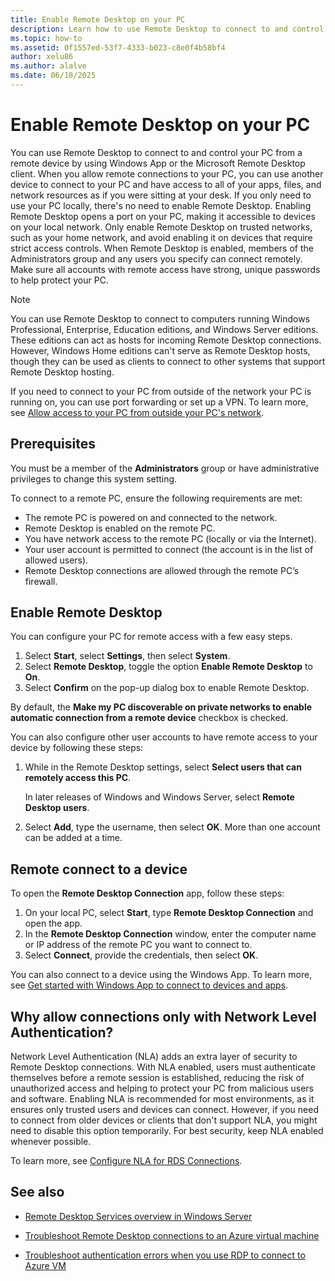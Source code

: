 ```yaml
---
title: Enable Remote Desktop on your PC
description: Learn how to use Remote Desktop to connect to and control your PC from a remote device.
ms.topic: how-to
ms.assetid: 0f1557ed-53f7-4333-b023-c8e0f4b58bf4
author: xelu86
ms.author: alalve
ms.date: 06/18/2025
---
```


# Enable Remote Desktop on your PC

You can use Remote Desktop to connect to and control your PC from a remote device by using Windows App or the Microsoft Remote Desktop client. When you allow remote connections to your PC, you can use another device to connect to your PC and have access to all of your apps, files, and network resources as if you were sitting at your desk. If you only need to use your PC locally, there's no need to enable Remote Desktop. Enabling Remote Desktop opens a port on your PC, making it accessible to devices on your local network. Only enable Remote Desktop on trusted networks, such as your home network, and avoid enabling it on devices that require strict access controls. When Remote Desktop is enabled, members of the Administrators group and any users you specify can connect remotely. Make sure all accounts with remote access have strong, unique passwords to help protect your PC.

> [!NOTE]
> You can use Remote Desktop to connect to computers running Windows Professional, Enterprise, Education editions, and Windows Server editions. These editions can act as hosts for incoming Remote Desktop connections. However, Windows Home editions can't serve as Remote Desktop hosts, though they can be used as clients to connect to other systems that support Remote Desktop hosting.

If you need to connect to your PC from outside of the network your PC is running on, you can use port forwarding or set up a VPN. To learn more, see [Allow access to your PC from outside your PC's network](remote-desktop-allow-outside-access.md).

## Prerequisites

You must be a member of the **Administrators** group or have administrative privileges to change this system setting.

To connect to a remote PC, ensure the following requirements are met:

- The remote PC is powered on and connected to the network.
- Remote Desktop is enabled on the remote PC.
- You have network access to the remote PC (locally or via the Internet).
- Your user account is permitted to connect (the account is in the list of allowed users).
- Remote Desktop connections are allowed through the remote PC’s firewall.

## Enable Remote Desktop

You can configure your PC for remote access with a few easy steps.

1. Select **Start**, select **Settings**, then select **System**.
1. Select **Remote Desktop**, toggle the option **Enable Remote Desktop** to **On**.
1. Select **Confirm** on the pop-up dialog box to enable Remote Desktop.

By default, the **Make my PC discoverable on private networks to enable automatic connection from a remote device** checkbox is checked.

You can also configure other user accounts to have remote access to your device by following these steps:

1. While in the Remote Desktop settings, select **Select users that can remotely access this PC**.

   In later releases of Windows and Windows Server, select **Remote Desktop users**.

1. Select **Add**, type the username, then select **OK**. More than one account can be added at a time.

## Remote connect to a device

To open the **Remote Desktop Connection** app, follow these steps:

1. On your local PC, select **Start**, type **Remote Desktop Connection** and open the app.
1. In the **Remote Desktop Connection** window, enter the computer name or IP address of the remote PC you want to connect to.
1. Select **Connect**, provide the credentials, then select **OK**.

You can also connect to a device using the Windows App. To learn more, see [Get started with Windows App to connect to devices and apps](/windows-app/get-started-connect-devices-desktops-apps).

## Why allow connections only with Network Level Authentication?

Network Level Authentication (NLA) adds an extra layer of security to Remote Desktop connections. With NLA enabled, users must authenticate themselves before a remote session is established, reducing the risk of unauthorized access and helping to protect your PC from malicious users and software. Enabling NLA is recommended for most environments, as it ensures only trusted users and devices can connect. However, if you need to connect from older devices or clients that don't support NLA, you might need to disable this option temporarily. For best security, keep NLA enabled whenever possible.

To learn more, see [Configure NLA for RDS Connections](/previous-versions/windows/it-pro/windows-server-2008-R2-and-2008/cc732713(v=ws.11)).

## See also

- [Remote Desktop Services overview in Windows Server](/windows-server/remote/remote-desktop-services/remote-desktop-services-overview)

- [Troubleshoot Remote Desktop connections to an Azure virtual machine](/troubleshoot/azure/virtual-machines/windows/troubleshoot-rdp-connection)

- [Troubleshoot authentication errors when you use RDP to connect to Azure VM](/troubleshoot/azure/virtual-machines/windows/cannot-connect-rdp-azure-vm)
